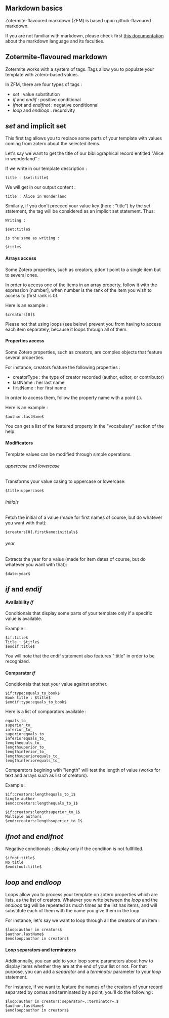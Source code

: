 ## Markdown basics

Zotermite-flavoured markdown (ZFM) is based upon github-flavoured markdown.

If you are not familiar with markdown, please check first [this documentation]( https://help.github.com/articles/basic-writing-and-formatting-syntax/) about the markdown language and its faculties.

## Zotermite-flavoured markdown

Zotermite works with a system of tags.
Tags allow you to populate your template with zotero-based values.

In ZFM, there are four types of tags :
* $set$ : value substitution
* $if$ and $endif$ : positive conditional
* $ifnot$ and $endifnot$ : negative conditionnal
* $loop$ and $endloop$ : recursivity

## $set$ and implicit set

This first tag allows you to replace some parts of your template with values coming from zotero about the selected items.

Let's say we want to get the title of our bibliographical record entitled "Alice in wonderland" :

If we write in our template description :

```
title : $set:title$
```

We will get in our output content :
```
title : Alice in Wonderland
```

Similarly, if you don't preceed your value key (here : "title") by the set statement, the tag will be considered as an implicit set statement. Thus:

```
Writing :

$set:title$

is the same as writing :

$title$

```

#### Arrays access

Some Zotero properties, such as creators, pdon't point to a single item but to several ones.

In order to access one of the items in an array property, follow it with the expression [number], when number is the rank of the item you wish to access to (first rank is 0).

Here is an example :

```
$creators[0]$
```

Please not that using loops (see below) prevent you from having to access each item separately, because it loops through all of them.

#### Properties access

Some Zotero properties, such as creators, are complex objects that feature several properties.

For instance, creators feature the following properties :
* creatorType : the type of creator recorded (author, editor, or contributor)
* lastName : her last name
* firstName : her first name

In order to access them, follow the property name with a point (.). 


Here is an example :

```
$author.lastName$
```

You can get a list of the featured property in the "vocabulary" section of the help.

#### Modificators

Template values can be modified through simple operations.

###### uppercase and lowercase

Transforms your value casing to uppercase or lowercase:

```
$title:uppercase$
```

###### initials

Fetch the initial of a value (made for first names of course, but do whatever you want with that):

```
$creators[0].firstName:initials$
```

###### year

Extracts the year for a value (made for item dates of course, but do whatever you want with that):

```
$date:year$
```


## $if$ and $endif$

#### Availability $if$

Conditionals that display some parts of your template only if a specific value is available.

Example :

```
$if:title$
Title : $title$
$endif:title$
```

You will note that the endif statement also features ":title" in order to be recognized.

#### Comparator $if$

Conditionals that test your value against another.

```
$if:type:equals_to_book$
Book title : $title$
$endif:type:equals_to_book$
```


Here is a list of comparators available :

```
equals_to_
superior_to_
inferior_to_
superiorequals_to_
inferiorequals_to_
lengthequals_to_
lengthsuperior_to_
lengthinferior_to_
lengthsuperiorequals_to_
lengthinferiorequals_to_
```

Comparators begining with "length" will test the length of value (works for text and arrays such as list of creators).

Example :

```
$if:creators:lengthequals_to_1$
Single author
$end:creators:lengthequals_to_1$

$if:creators:lengthsuperior_to_1$
Multiple authors
$end:creators:lengthsuperior_to_1$
```

## $ifnot$ and $endifnot$

Negative conditionals : display only if the condition is not fullfilled.

```
$ifnot:title$
No title
$endifnot:title$
```

## $loop$ and $endloop$

Loops allow you to process your template on zotero properties which are lists, as the list of creators. Whatever you write between the $loop$ and the $endloop$ tag will be repeated as much times as the list has items, and will substitute each of them with the name you give them in the loop.

For instance, let's say we want to loop through all the creators of an item :

```
$loop:author in creators$
$author.lastName$
$endloop:author in creators$
```


#### Loop separators and terminators

Additionnally, you can add to your loop some parameters about how to display items whether they are at the end of your list or not. For that purpose, you can add a *separator* and a *terminator* parameter to your $loop$ statement.


For instance, if we want to feature the names of the creators of your record separated by comas and terminated by a point, you'll do the following :

```
$loop:author in creators:separator=,:terminator=.$
$author.lastName$
$endloop:author in creators$
```
